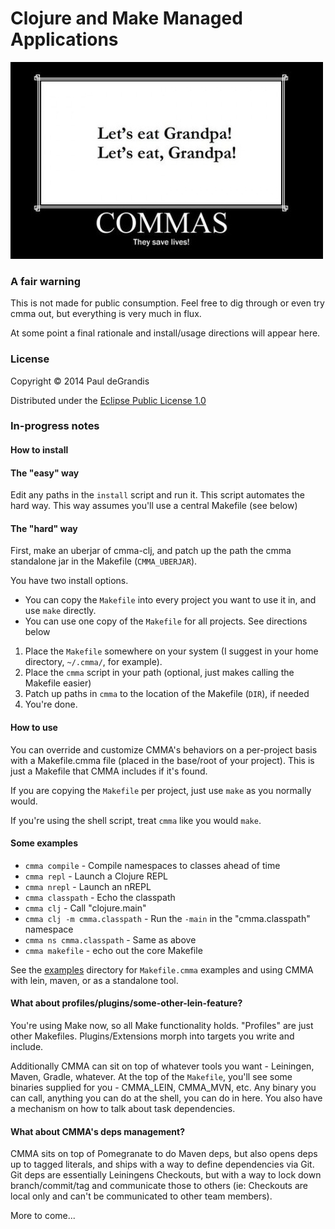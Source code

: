 
Clojure and Make Managed Applications
=====================================

![](docs/commas_save_lives.jpg)

### A fair warning

This is not made for public consumption.  Feel free to dig through or even
try cmma out, but everything is very much in flux.

At some point a final rationale and install/usage directions will appear here.

### License

Copyright © 2014 Paul deGrandis

Distributed under the [Eclipse Public License 1.0](http://opensource.org/licenses/EPL-1.0)

### In-progress notes

#### How to install

#### The "easy" way

Edit any paths in the `install` script and run it.  This script automates the
hard way.  This way assumes you'll use a central Makefile (see below)

#### The "hard" way

First, make an uberjar of cmma-clj, and patch up the path the cmma standalone
jar in the Makefile (`CMMA_UBERJAR`).

You have two install options.

 * You can copy the `Makefile` into every project you want to use it in, and use `make` directly.
 * You can use one copy of the `Makefile` for all projects.  See directions below

1. Place the `Makefile` somewhere on your system (I suggest in your home directory, `~/.cmma/`, for example).
2. Place the `cmma` script in your path (optional, just makes calling the Makefile easier)
3. Patch up paths in `cmma` to the location of the Makefile (`DIR`), if needed
4. You're done.

#### How to use

You can override and customize CMMA's behaviors on a per-project basis with a Makefile.cmma file (placed in the base/root of your project).
This is just a Makefile that CMMA includes if it's found.

If you are copying the `Makefile` per project, just use `make` as you normally would.

If you're using the shell script, treat `cmma` like you would `make`.

#### Some examples

 * `cmma compile` - Compile namespaces to classes ahead of time
 * `cmma repl` - Launch a Clojure REPL
 * `cmma nrepl` - Launch an nREPL
 * `cmma classpath` - Echo the classpath
 * `cmma clj` - Call "clojure.main"
 * `cmma clj -m cmma.classpath` - Run the `-main` in the "cmma.classpath" namespace
 * `cmma ns cmma.classpath` - Same as above
 * `cmma makefile` - echo out the core Makefile

See the [examples](./cmma-clj/examples) directory for `Makefile.cmma` examples
and using CMMA with lein, maven, or as a standalone tool.

#### What about profiles/plugins/some-other-lein-feature?

You're using Make now, so all Make functionality holds.  "Profiles" are just
other Makefiles.  Plugins/Extensions morph into targets you write and include.

Additionally CMMA can sit on top of whatever tools you want - Leiningen, Maven,
Gradle, whatever.  At the top of the `Makefile`, you'll see some binaries
supplied for you - CMMA\_LEIN, CMMA\_MVN, etc.  Any binary you can call,
anything you can do at the shell, you can do in here.  You also have a
mechanism on how to talk about task dependencies.

#### What about CMMA's deps management?

CMMA sits on top of Pomegranate to do Maven deps, but also opens deps up to
tagged literals, and ships with a way to define dependencies via Git.
Git deps are essentially Leiningens Checkouts, but with a way to lock down branch/commit/tag
and communicate those to others (ie: Checkouts are local only and can't be communicated to other team members).

More to come...

